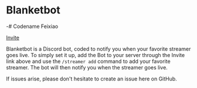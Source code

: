 # Blanketbot
-# Codename Feixiao

[Invite](https://discord.com/oauth2/authorize?client_id=1130933938408403034)

Blanketbot is a Discord bot, coded to notify you when your favorite streamer goes live. To simply set it up, add the Bot to your server through the Invite link above and use the `/streamer add` command to add your favorite streamer. The bot will then notify you when the streamer goes live.

If issues arise, please don't hesitate to create an issue here on GitHub.
